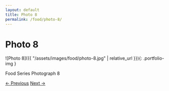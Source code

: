 ```yaml
---
layout: default
title: Photo 8
permalink: /food/photo-8/
---
```


# Photo 8

![Photo 8]({{ "/assets/images/food/photo-8.jpg" | relative_url }}){: .portfolio-img }
<p class="caption">Food Series Photograph 8</p>
<div class="nav-links">
  <a href="{{ '/food/photo-7/' | relative_url }}">&#8592; Previous</a>
  <a href="{{ '/food/photo-9/' | relative_url }}">Next &#8594;</a>
</div>
